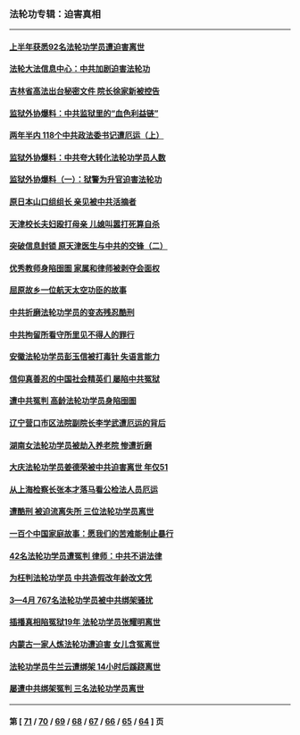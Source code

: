 ### 法轮功专辑：迫害真相
---
#### [上半年获悉92名法轮功学员遭迫害离世](../../pages/nf4379/n13772701.md?07050430) 
#### [法轮大法信息中心：中共加剧迫害法轮功](../../pages/nf4379/n13772403.md?07050430) 
#### [吉林省高法出台秘密文件 院长徐家新被控告](../../pages/nf4379/n13771719.md?07050430) 
#### [监狱外协爆料：中共监狱里的“血色利益链”](../../pages/nf4379/n13769954.md?07050430) 
#### [两年半内 118个中共政法委书记遭厄运（上）](../../pages/nf4379/n13763600.md?07050430) 
#### [监狱外协爆料：中共夸大转化法轮功学员人数](../../pages/nf4379/n13769180.md?07050430) 
#### [监狱外协爆料（一）：狱警为升官迫害法轮功](../../pages/nf4379/n13768538.md?07050430) 
#### [原日本山口组组长 亲见被中共活摘者](../../pages/nf4379/n13767360.md?07050430) 
#### [天津校长夫妇殴打母亲 儿媳叫嚣打死算自杀](../../pages/nf4379/n13767387.md?07050430) 
#### [突破信息封锁 原天津医生与中共的交锋（二）](../../pages/nf4379/n13767437.md?07050430) 
#### [优秀教师身陷囹圄 家属和律师被剥夺会面权](../../pages/nf4379/n13765832.md?07050430) 
#### [屈原故乡一位航天太空功臣的故事](../../pages/nf4379/n13764742.md?07050430) 
#### [中共折磨法轮功学员的变态残忍酷刑](../../pages/nf4379/n13762772.md?07050430) 
#### [中共拘留所看守所里见不得人的罪行](../../pages/nf4379/n13761656.md?07050430) 
#### [安徽法轮功学员彭玉信被打毒针 失语言能力](../../pages/nf4379/n13760892.md?07050430) 
#### [信仰真善忍的中国社会精英们 屡陷中共冤狱](../../pages/nf4379/n13760120.md?07050430) 
#### [遭中共冤判 高龄法轮功学员身陷囹圄](../../pages/nf4379/n13759378.md?07050430) 
#### [辽宁营口市区法院副院长李学武遭厄运的背后](../../pages/nf4379/n13757782.md?07050430) 
#### [湖南女法轮功学员被劫入养老院 惨遭折磨](../../pages/nf4379/n13756608.md?07050430) 
#### [大庆法轮功学员姜德荣被中共迫害离世 年仅51](../../pages/nf4379/n13755805.md?07050430) 
#### [从上海检察长张本才落马看公检法人员厄运](../../pages/nf4379/n13755011.md?07050430) 
#### [遭酷刑 被迫流离失所 三位法轮功学员离世](../../pages/nf4379/n13754229.md?07050430) 
#### [一百个中国家庭故事：愿我们的苦难能制止暴行](../../pages/nf4379/n13753117.md?07050430) 
#### [42名法轮功学员遭冤判 律师：中共不讲法律](../../pages/nf4379/n13753469.md?07050430) 
#### [为枉判法轮功学员 中共造假改年龄改文凭](../../pages/nf4379/n13752835.md?07050430) 
#### [3—4月 767名法轮功学员被中共绑架骚扰](../../pages/nf4379/n13732751.md?07050430) 
#### [插播真相陷冤狱19年 法轮功学员张耀明离世](../../pages/nf4379/n13748009.md?07050430) 
#### [内蒙古一家人炼法轮功遭迫害 女儿含冤离世](../../pages/nf4379/n13744475.md?07050430) 
#### [法轮功学员牛兰云遭绑架 14小时后蹊跷离世](../../pages/nf4379/n13744926.md?07050430) 
#### [屡遭中共绑架冤判 三名法轮功学员离世](../../pages/nf4379/n13743718.md?07050430) 

---
#### 第 [ [71](./71.md?07050430) / [70](./70.md?07050430) / [69](./69.md?07050430) / [68](./68.md?07050430) / [67](./67.md?07050430) / [66](./66.md?07050430) / [65](./65.md?07050430) / [64](./64.md?07050430) ] 页
